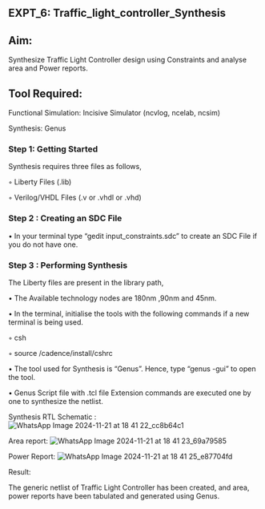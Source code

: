 ## EXPT_6: Traffic_light_controller_Synthesis

## Aim:

Synthesize Traffic Light Controller design using Constraints and analyse area and Power reports.

## Tool Required:

Functional Simulation: Incisive Simulator (ncvlog, ncelab, ncsim)

Synthesis: Genus

### Step 1: Getting Started

Synthesis requires three files as follows,

◦ Liberty Files (.lib)

◦ Verilog/VHDL Files (.v or .vhdl or .vhd)

### Step 2 : Creating an SDC File

•	In your terminal type “gedit input_constraints.sdc” to create an SDC File if you do not have one.

### Step 3 : Performing Synthesis

The Liberty files are present in the library path,

• The Available technology nodes are 180nm ,90nm and 45nm.

• In the terminal, initialise the tools with the following commands if a new terminal is being used.

◦ csh

◦ source /cadence/install/cshrc

• The tool used for Synthesis is “Genus”. Hence, type “genus -gui” to open the tool.

• Genus Script file with .tcl file Extension commands are executed one by one to synthesize the netlist.

Synthesis RTL Schematic :
![WhatsApp Image 2024-11-21 at 18 41 22_cc8b64c1](https://github.com/user-attachments/assets/138e2ccf-929d-4aab-b8d2-42c16409a166)

Area report:
![WhatsApp Image 2024-11-21 at 18 41 23_69a79585](https://github.com/user-attachments/assets/1745cb48-e124-4b3f-aca3-d334aaedd0b6)

Power Report:
![WhatsApp Image 2024-11-21 at 18 41 25_e87704fd](https://github.com/user-attachments/assets/9e7a0394-24e6-4a9a-bb72-2c56a0e9b4ee)

Result:

The generic netlist of Traffic Light Controller has been created, and area, power reports have been tabulated and generated using Genus.
